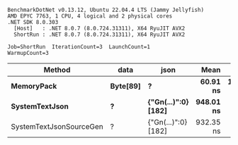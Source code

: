 ```

BenchmarkDotNet v0.13.12, Ubuntu 22.04.4 LTS (Jammy Jellyfish)
AMD EPYC 7763, 1 CPU, 4 logical and 2 physical cores
.NET SDK 8.0.303
  [Host]   : .NET 8.0.7 (8.0.724.31311), X64 RyuJIT AVX2
  ShortRun : .NET 8.0.7 (8.0.724.31311), X64 RyuJIT AVX2

Job=ShortRun  IterationCount=3  LaunchCount=1  
WarmupCount=3  

```
| Method                  | data     | json                | Mean      | Error     | StdDev   | Min       | Max       | Gen0   | Allocated |
|------------------------ |--------- |-------------------- |----------:|----------:|---------:|----------:|----------:|-------:|----------:|
| **MemoryPack**              | **Byte[89]** | **?**                   |  **60.91 ns** | **15.075 ns** | **0.826 ns** |  **60.29 ns** |  **61.85 ns** | **0.0012** |     **104 B** |
| **SystemTextJson**          | **?**        | **{&quot;Gn(...)&quot;:0} [182]** | **948.01 ns** |  **6.402 ns** | **0.351 ns** | **947.73 ns** | **948.40 ns** |      **-** |     **104 B** |
| SystemTextJsonSourceGen | ?        | {&quot;Gn(...)&quot;:0} [182] | 932.35 ns |  5.628 ns | 0.308 ns | 932.00 ns | 932.59 ns |      - |     104 B |
